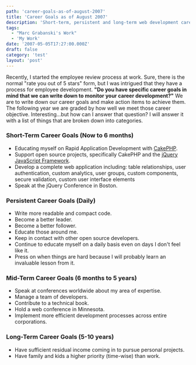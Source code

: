```yaml
---
path: 'career-goals-as-of-august-2007'
title: 'Career Goals as of August 2007'
description: 'Short-term, persistent and long-term web development career goals as of August, 2007.'
tags:
  - "Marc Grabanski's Work"
  - 'My Work'
date: '2007-05-05T17:27:00.000Z'
draft: false
category: 'test'
layout: 'post'
---
```


Recently, I started the employee review process at work. Sure, there is the normal "rate you out of 5 stars" form, but I was intrigued that they have a process for employee development. **"Do you have specific career goals in mind that we can write down to monitor your career development?"** We are to write down our career goals and make action items to achieve them. The following year we are graded by how well we meet those career objective. Interesting...but how can I answer that question? I will answer it with a list of things that are broken down into categories.

### Short-Term Career Goals (Now to 6 months)

- Educating myself on Rapid Application Development with [CakePHP](http://cakephp.org).
- Support open source projects, specifically CakePHP and the [jQuery JavaScript Framework](http://jquery.com).
- Develop a complete web application including: table relationships, user authentication, custom analytics, user groups, custom components, secure validation, custom user interface elements
- Speak at the jQuery Conference in Boston.

### Persistent Career Goals (Daily)

- Write more readable and compact code.
- Become a better leader.
- Become a better follower.
- Educate those around me.
- Keep in contact with other open source developers.
- Continue to educate myself on a daily basis even on days I don't feel like it.
- Press on when things are hard because I will probably learn an invaluable lesson from it.

### Mid-Term Career Goals (6 months to 5 years)

- Speak at conferences worldwide about my area of expertise.
- Manage a team of developers.
- Contribute to a technical book.
- Hold a web conference in Minnesota.
- Implement more efficient development processes across entire corporations.

### Long-Term Career Goals (5-10 years)

- Have sufficient residual income coming in to pursue personal projects.
- Have family and kids a higher priority (time-wise) than work.
